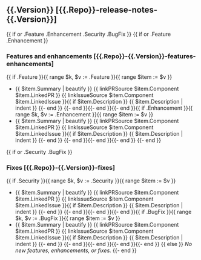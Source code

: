 ## {{.Version}} [{{.Repo}}-release-notes-{{.Version}}]
{{ if or .Feature .Enhancement .Security .BugFix }}
{{ if or .Feature .Enhancement }}
### Features and enhancements [{{.Repo}}-{{.Version}}-features-enhancements]
{{ if .Feature }}{{ range $k, $v := .Feature }}{{ range $item := $v }}
* {{ $item.Summary | beautify }} {{ linkPRSource $item.Component $item.LinkedPR }} {{ linkIssueSource $item.Component $item.LinkedIssue }}{{ if $item.Description }}
{{ $item.Description | indent }}
{{- end }}
{{- end }}{{- end }}{{- end }}{{ if .Enhancement }}{{ range $k, $v := .Enhancement }}{{ range $item := $v }}
* {{ $item.Summary | beautify }} {{ linkPRSource $item.Component $item.LinkedPR }} {{ linkIssueSource $item.Component $item.LinkedIssue }}{{ if $item.Description }}
{{ $item.Description | indent }}
{{- end }}
{{- end }}{{- end }}{{- end }}
{{- end }}

{{ if or .Security .BugFix }}
### Fixes [{{.Repo}}-{{.Version}}-fixes]
{{ if .Security }}{{ range $k, $v := .Security }}{{ range $item := $v }}
* {{ $item.Summary | beautify }} {{ linkPRSource $item.Component $item.LinkedPR }} {{ linkIssueSource $item.Component $item.LinkedIssue }}{{ if $item.Description }}
{{ $item.Description | indent }}
{{- end }}
{{- end }}{{- end }}{{- end }}{{ if .BugFix }}{{ range $k, $v := .BugFix }}{{ range $item := $v }}
* {{ $item.Summary | beautify }} {{ linkPRSource $item.Component $item.LinkedPR }} {{ linkIssueSource $item.Component $item.LinkedIssue }}{{ if $item.Description }}
{{ $item.Description | indent }}
{{- end }}
{{- end }}{{- end }}{{- end }}{{- end }}
{{ else }}
_No new features, enhancements, or fixes._
{{- end }}
